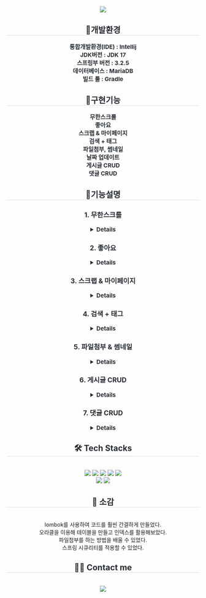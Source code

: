 <div align= "center">
    <img src="https://capsule-render.vercel.app/api?type=soft&color=gradient&height=180&text=Hello%20World!&animation=fadeIn&fontColor=ffffff&fontSize=70" />
    </div>
    <div align= "center"> 
    <h2 style="border-bottom: 1px solid #d8dee4; color: #282d33;"> 🐶개발환경 </h2>  
    <div style="font-weight: 700; font-size: 15px; text-align: center; color: #282d33;"> </li>통합개발환경(IDE) : Intellij<br></li>JDK버전 : JDK 17<br></li>스프링부 버전 : 3.2.5<br></li>데이터베이스 : MariaDB<br></li>빌드 툴 : Gradle<br> </div> 
    </div>
    <div align= "center"> 
    <h2 style="border-bottom: 1px solid #d8dee4; color: #282d33;"> 🧸구현기능 </h2>  
    <div style="font-weight: 700; font-size: 15px; text-align: center; color: #282d33;">
    무한스크롤<br>
    좋아요 <br>
    스크랩 & 마이페이지 <br>
    검색 + 태그 <br>
    파일첨부, 썸네일<br>
    날짜 업데이트 <br>
    게시글 CRUD<br>
    댓글 CRUD<br>
   </div> 
    <div align= "center"> 
    <h2 style="border-bottom: 1px solid #d8dee4; color: #282d33;"> 🌹기능설명 </h2>  
    <div style="font-weight: 700; font-size: 15px; text-align: center; color: #282d33;">
  <h3>1. 무한스크롤</h3>
  <details><img src="https://github.com/DevelopIsHobby/MyBoard/assets/107912101/f0cbbbda-f8ec-41a3-85f4-f0f8f9e15dad"width="800" height="400" >
    </details>

   <h3>2. 좋아요</h3>
      <details>
        <img src="https://github.com/DevelopIsHobby/MyBoard/assets/107912101/3aaede2d-a9c7-4019-b4cc-48478ef71bb4" width="800" height="400"></details>

  <h3>3. 스크랩 & 마이페이지</h3>
    <details><img src="https://github.com/DevelopIsHobby/MyBoard/assets/107912101/48855487-d365-4045-ae18-efe6c0391413" width="800" height="400"></details>

   <h3>4. 검색 + 태그</h3>
      <details>
        <img src="https://github.com/DevelopIsHobby/MyBoard/assets/107912101/cbab2be1-70a8-4e8c-a268-479817c5c506" width="800" height="400"></details>

   <h3>5. 파일첨부 & 썸네일</h3>
      <details>
        <img src="https://github.com/DevelopIsHobby/MyBoard/assets/107912101/e87b680f-711b-42f7-b5bb-41d64ca1854c" width="800" height="400">
          <h5>사진 클릭시 원본 파일 애니메이션</h5>
      </details>
        

   <h3>6. 게시글 CRUD</h3> 
   <details>
       <h6>게시글 등록</h6>
          <details><img src="https://github.com/DevelopIsHobby/MyBoard/assets/107912101/e18c5fce-2612-478e-9c1e-1a046fd4c083"  width="800" height="400">
          </details>
    <h6>게시글 수정</h6>
       <details><img src="https://github.com/DevelopIsHobby/MyBoard/assets/107912101/410263ce-ca74-4629-91f1-d06c9e45ecc4"  width="800" height="400">
          </details>
    <h6>게시글 삭제</h6>
              <details><img src="https://github.com/DevelopIsHobby/MyBoard/assets/107912101/2107edc0-2700-4162-9f2c-fe0b0519a610"  width="800" height="400">
          </details>
    </details>
    
   <h3>7. 댓글 CRUD</h3> 
   <details>
    <h6>댓글 등록</h6>
          <details><img src="https://github.com/DevelopIsHobby/MyBoard/assets/107912101/e18c5fce-2612-478e-9c1e-1a046fd4c083"  width="800" height="400">
          </details>
    <h6>댓글 수정</h6>
       <details><img src="https://github.com/DevelopIsHobby/MyBoard/assets/107912101/410263ce-ca74-4629-91f1-d06c9e45ecc4"  width="800" height="400">
          </details>
    <h6>댓글 삭제</h6>
              <details><img src="https://github.com/DevelopIsHobby/MyBoard/assets/107912101/2107edc0-2700-4162-9f2c-fe0b0519a610"  width="800" height="400">
          </details>
    </details>
   </div>
   </div> 
    </div>
    <div align= "center">
    <h2 style="border-bottom: 1px solid #d8dee4; color: #282d33;"> 🛠️ Tech Stacks </h2> <br> 
    <div style="margin: 0 auto; text-align: center;" align= "center"> <img src="https://img.shields.io/badge/Java-007396?style=plastic&logo=Java&logoColor=white">
          <img src="https://img.shields.io/badge/Spring Boot-6DB33F?style=plastic&logo=Spring Boot&logoColor=white">
          <img src="https://img.shields.io/badge/MariaDB-003545?style=plastic&logo=MariaDB&logoColor=white">
          <img src="https://img.shields.io/badge/Javascript-F7DF1E?style=plastic&logo=Javascript&logoColor=white">
          <img src="https://img.shields.io/badge/jQuery-0769AD?style=plastic&logo=jQuery&logoColor=white">
          <br/><img src="https://img.shields.io/badge/HTML5-E34F26?style=plastic&logo=HTML5&logoColor=white">
          <img src="https://img.shields.io/badge/Bootstrap-7952B3?style=plastic&logo=Bootstrap&logoColor=white">
          </div>
    </div>
    <div align= "center">
     <h2 style="border-bottom: 1px solid #d8dee4; color: #282d33;"> 🥲 소감 </h2> <br> 
    lombok를 사용하여 코드를 훨씬 간결하게 만들었다.<br>
    오라클을 이용해 테이블을 만들고 인덱스를 활용해보았다.<br>
    파일첨부를 하는 방법을 배울 수 있었다.<br>
    스프링 시큐리티를 적용할 수 있었다.<br>
    </div> 
    <div align= "center">
    <h2 style="border-bottom: 1px solid #d8dee4; color: #282d33;"> 🧑‍💻 Contact me </h2> <br> 
    <div align= "center"> <a href=https://www.notion.so/05ab0f771bb5433faebb8061defc48c4?pvs=4> <img src="https://img.shields.io/badge/Notion-000000?style=plastic&logo=Notion&logoColor=white&link=https://www.notion.so/05ab0f771bb5433faebb8061defc48c4?pvs=4"> </a>
          </div>  <br> 
    <div align= "center">  </div> 
    </div>


   
